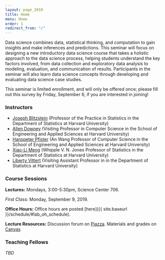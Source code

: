 ```yaml
---
layout: page_2019
title: Home
menu: Home
order: 1
redirect_from: "/"
---
```


Data science combines data, statistical thinking, and computation to gain insights and make inferences and predictions. This seminar will focus on designing a new introductory data science course that takes a holistic approach to the data science process, helping students understand the key factors involved, from data collection and exploratory data analysis to modeling, evaluation, and communication of results. Participants in the seminar will also learn data science concepts through developing and evaluating data science case studies.

This seminar is limited enrollment, and will only be offered once; please fill out this survey by Friday, September 6, if you are interested in joining!


### Instructors

- [Joseph Blitzstein](http://www.people.fas.harvard.edu/~blitz/Site/Home.html) (Professor of the Practice in Statistics in the Department of Statistics at Harvard University)
- [Allen Downey](http://www.allendowney.com/wp/) (Visiting Professor in Computer Science in the School of Engineering and Applied Sciences at Harvard University)
- [Hanspeter Pfister](http://vcg.seas.harvard.edu/people/hanspeter-pfister) (An Wang Professor of Computer Science in the School of Engineering and Applied Sciences at Harvard University)
- [Xiao-Li Meng](https://statistics.fas.harvard.edu/people/xiao-li-meng) (Whipple V. N. Jones Professor of Statistics in the Department of Statistics at Harvard University)
- [Liberty Vittert](https://olin.wustl.edu/EN-US/Faculty-Research/Faculty/Pages/FacultyDetail.aspx?username=liberty.vittert) (Visiting Assistant Professor in in the Department of Statistics at Harvard University)


### Course Sessions

**Lectures:**
Mondays, 3:00-5:30pm, Science Center 706.

*First Class:*
Monday, September 9, 2019.

**Office Hours:**
Office hours are posted [here]({{ site.baseurl }}/schedule/#lab_oh_schedule).

**Lecture Resources:**
Discussion forum on [Piazza](https://piazza.com/harvard/fall2019/stat250/home).
Materials and grades on [Canvas](https://canvas.harvard.edu/courses/61741)


### Teaching Fellows

*TBD*
